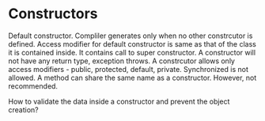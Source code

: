# Constructors

Default constructor. Compliler generates only when no other constrcutor is defined. Access modifier for default constructor is same as that of the class it is contained inside. It contains call to super constructor.
A constructor will not have any return type, exception throws.
A constrcutor allows only access modifiers - public, protected, default, private. Synchronized is not allowed. 
A method can share the same name as a constructor. However, not recommended.

How to validate the data inside a constructor and prevent the object creation?
